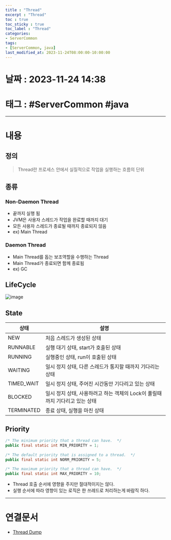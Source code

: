 ```yaml
---
title : "Thread"
excerpt : "Thread"
toc : true
toc_sticky : true
toc_label : "Thread"
categories:
- ServerCommon
tags:
- [ServerCommon, java]
last_modified_at: 2023-11-24T08:00:00-10:00:00
---
```


# 날짜 : 2023-11-24 14:38

# 태그 : #ServerCommon #java
---

# 내용

## 정의
> Thread란
>프로세스 안에서 실질적으로 작업을 실행하는 흐름의 단위

## 종류

### Non-Daemon Thread
- 끝까지 실행 됨
- JVM은 사용자 스레드가 작업을 완료할 때까지 대기
- 모든 사용자 스레드가 종료될 때까지 종료되지 않음
- ex) Main Thread

### Daemon Thread
- Main Thread를 돕는 보조역할을 수행하는 Thread
- Main Thread가 종료되면 함께 종료됨
- ex) GC

## LifeCycle
  
![image](./../../assets/images/../../assets/Images/JavaThreadLifeCycle.png)

## State

| 상태       | 설명                                                                        |
| ---------- | --------------------------------------------------------------------------- |
| NEW        | 처음 스레드가 생성된 상태                                                   |
| RUNNABLE   | 실행 대기 상태, start가 호출된 상태                                         |
| RUNNING    | 실행중인 상태,        run이 호출된 상태                                     |
| WAITING    | 일시 정지 상태, 다른 스레드가 통지할 때까지 기다리는 상태                   |
| TIMED_WAIT | 일시 정지 상태, 주어진 시간동안 기다리고 있는 상태                          |
| BLOCKED    | 일시 정지 상태, 사용하려고 하는 객체의 Lock이 풀릴때까지 기다리고 있는 상태 |
| TERMINATED | 종료 상태, 실행을 마친 상태                                                 |

## Priority

```java
/* The minimum priority that a thread can have.  */ 
public final static int MIN_PRIORITY = 1;  
  
/* The default priority that is assigned to a thread.  */ 
public final static int NORM_PRIORITY = 5;  
  
/* The maximum priority that a thread can have.  */ 
public final static int MAX_PRIORITY = 10;
```

- Thread 호출 순서에 영향을 주지만 절대적이지는 않다.
- 실행 순서에 따라 영향이 있는 로직은 한 쓰레드로 처리하는게 바람직 하다.

---

# 연결문서
- [Thread Dump](../../ServerCommon/ServerCommon-Thread-Dump)
